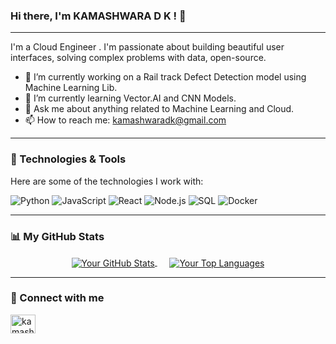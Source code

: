 ### Hi there, I'm KAMASHWARA D K ! 👋

---

I'm a Cloud Engineer . I'm passionate about building beautiful user interfaces, solving complex problems with data, open-source. 

* 🚀 I’m currently working on a Rail track Defect Detection model using Machine Learning Lib.
* 🌱 I’m currently learning Vector.AI and CNN Models.
* 💬 Ask me about anything related to Machine Learning and Cloud.
* 📫 How to reach me: kamashwaradk@gmail.com

---

### 🔧 Technologies & Tools

Here are some of the technologies I work with:

![Python](https://img.shields.io/badge/Python-3776AB?style=for-the-badge&logo=python&logoColor=white)
![JavaScript](https://img.shields.io/badge/JavaScript-F7DF1E?style=for-the-badge&logo=javascript&logoColor=black)
![React](https://img.shields.io/badge/React-20232A?style=for-the-badge&logo=react&logoColor=61DAFB)
![Node.js](https://img.shields.io/badge/Node.js-339933?style=for-the-badge&logo=nodedotjs&logoColor=white)
![SQL](https://img.shields.io/badge/MySQL-005C84?style=for-the-badge&logo=mysql&logoColor=white)
![Docker](https://img.shields.io/badge/Docker-2496ED?style=for-the-badge&logo=docker&logoColor=white)

---

### 📊 My GitHub Stats

<p align="center">
  <a href="https://github.com/anuraghazra/github-readme-stats">
    <img align="center" src="https://github-readme-stats.vercel.app/api?username=[YOUR-USERNAME]&show_icons=true&theme=radical" alt="Your GitHub Stats" />
  </a>
  &nbsp;&nbsp;&nbsp;&nbsp;
  <a href="https://github.com/anuraghazra/github-readme-stats">
    <img align="center" src="https://github-readme-stats.vercel.app/api/top-langs/?username=[YOUR-USERNAME]&layout=compact&theme=radical" alt="Your Top Languages" />
  </a>
</p>

---

### 🔗 Connect with me

<p align="left">
<a href="https://www.linkedin.com/in/kamashwara-dk" target="blank"><img align="center" src="https://raw.githubusercontent.com/rahuldkjain/github-profile-readme-generator/master/src/images/icons/Social/linked-in-alt.svg" alt="kamashwara-dk" height="30" width="40" /></a>
</p>

